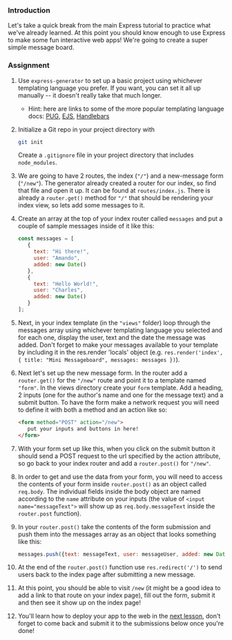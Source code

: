 ### Introduction
Let's take a quick break from the main Express tutorial to practice what we've already learned.  At this point you should know enough to use Express to make some fun interactive web apps! We're going to create a super simple message board.

### Assignment

<div class="lesson-content__panel" markdown="1">

1.   Use `express-generator` to set up a basic project using whichever templating language you prefer. If you want, you can set it all up manually -- it doesn't really take that much longer.
     * Hint: here are links to some of the more popular templating language docs: [PUG](https://pugjs.org/api/getting-started.html), [EJS](https://ejs.co/#docs), [Handlebars](https://handlebarsjs.com/guide/)
2.   Initialize a Git repo in your project directory with
     
     ~~~bash
     git init
     ~~~
     
     Create a `.gitignore` file in your project directory that includes `node_modules`.  
3.   We are going to have 2 routes, the index (`"/"`) and a new-message form (`"/new"`). The generator already created a router for our index, so find that file and open it up.  It can be found at `routes/index.js`. There is already a `router.get()` method for `"/"` that should be rendering your index view, so lets add some messages to it.
4.   Create an array at the top of your index router called `messages` and put a couple of sample messages inside of it like this:

     ~~~javascript
     const messages = [
        {
          text: "Hi there!",
          user: "Amando",
          added: new Date()
        },
        {
          text: "Hello World!",
          user: "Charles",
          added: new Date()
        }
     ];
     ~~~

5.   Next, in your index template (in the `"views"` folder) loop through the messages array using whichever templating language you selected and for each one, display the user, text and the date the message was added. Don't forget to make your messages available to your template by including it in the res.render 'locals' object (e.g. `res.render('index', { title: "Mini Messageboard", messages: messages })`).
6.   Next let's set up the new message form.  In the router add a `router.get()` for the `"/new"` route and point it to a template named `"form"`. In the views directory create your `form` template. Add a heading, 2 inputs (one for the author's name and one for the message text) and a submit button. To have the form make a network request you will need to define it with both a method and an action like so:

     ~~~html
     <form method="POST" action="/new">
        put your inputs and buttons in here!
     </form>
     ~~~

7.   With your form set up like this, when you click on the submit button it should send a POST request to the url specified by the action attribute, so go back to your index router and add a `router.post()` for `"/new"`.
8.   In order to get and use the data from your form, you will need to access the contents of your form inside `router.post()` as an object called `req.body`. The individual fields inside the body object are named according to the `name` attribute on your inputs (the value of `<input name="messageText">` will show up as `req.body.messageText` inside the `router.post` function).
9.   In your `router.post()` take the contents of the form submission and push them into the messages array as an object that looks something like this:

     ~~~javascript
     messages.push({text: messageText, user: messageUser, added: new Date()});
     ~~~

10. At the end of the `router.post()` function use `res.redirect('/')` to send users back to the index page after submitting a new message.
11. At this point, you should be able to visit `/new` (it might be a good idea to add a link to that route on your index page), fill out the form, submit it and then see it show up on the index page!
12. You'll learn how to deploy your app to the web in the [next lesson](https://www.theodinproject.com/lessons/nodejs-deployment), don't forget to come back and submit it to the submissions below once you're done!

</div>
